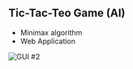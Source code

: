 ## Tic-Tac-Teo Game (AI)

- Minimax algorithm
- Web Application

![GUI #2](https://i.ibb.co/34LKbLB/Screenshot-2023-05-18-213810.png)
